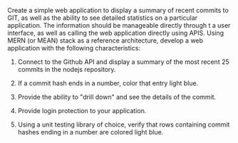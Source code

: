 Create a simple web application to display a summary of recent commits to GIT, as well as the ability to see detailed statistics on a particular application.  The information should be manageable directly through t a user interface, as well as calling the web application directly using APIS.  Using MERN (or MEAN) stack as a reference architecture, develop a web application with the following characteristics:

1. Connect to the Github API and display a summary of the most recent 25 commits in the nodejs repository.

2. If a commit hash ends in a number, color that entry light blue.

3. Provide the ability to "drill down" and see the details of the commit.

4. Provide login protection to your application.

5. Using a unit testing library of choice, verify that rows containing commit hashes ending in a number are colored light blue.
